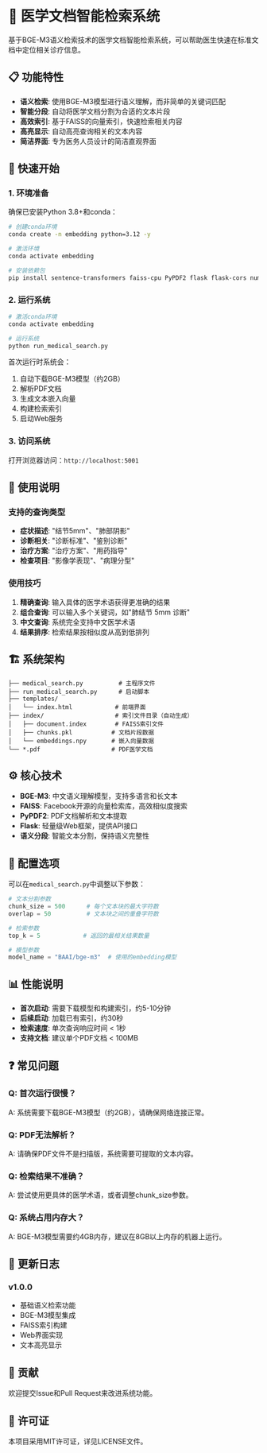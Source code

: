 # 🏥 医学文档智能检索系统

基于BGE-M3语义检索技术的医学文档智能检索系统，可以帮助医生快速在标准文档中定位相关诊疗信息。

## 📋 功能特性

- **语义检索**: 使用BGE-M3模型进行语义理解，而非简单的关键词匹配
- **智能分段**: 自动将医学文档分割为合适的文本片段
- **高效索引**: 基于FAISS的向量索引，快速检索相关内容
- **高亮显示**: 自动高亮查询相关的文本内容
- **简洁界面**: 专为医务人员设计的简洁直观界面

## 🚀 快速开始

### 1. 环境准备

确保已安装Python 3.8+和conda：

```bash
# 创建conda环境
conda create -n embedding python=3.12 -y

# 激活环境
conda activate embedding

# 安装依赖包
pip install sentence-transformers faiss-cpu PyPDF2 flask flask-cors numpy pandas
```

### 2. 运行系统

```bash
# 激活conda环境
conda activate embedding

# 运行系统
python run_medical_search.py
```

首次运行时系统会：
1. 自动下载BGE-M3模型（约2GB）
2. 解析PDF文档
3. 生成文本嵌入向量
4. 构建检索索引
5. 启动Web服务

### 3. 访问系统

打开浏览器访问：`http://localhost:5001`

## 📖 使用说明

### 支持的查询类型

- **症状描述**: "结节5mm"、"肺部阴影"
- **诊断相关**: "诊断标准"、"鉴别诊断"  
- **治疗方案**: "治疗方案"、"用药指导"
- **检查项目**: "影像学表现"、"病理分型"

### 使用技巧

1. **精确查询**: 输入具体的医学术语获得更准确的结果
2. **组合查询**: 可以输入多个关键词，如"肺结节 5mm 诊断"
3. **中文查询**: 系统完全支持中文医学术语
4. **结果排序**: 检索结果按相似度从高到低排列

## 🏗️ 系统架构

```
├── medical_search.py          # 主程序文件
├── run_medical_search.py      # 启动脚本
├── templates/
│   └── index.html            # 前端界面
├── index/                    # 索引文件目录（自动生成）
│   ├── document.index        # FAISS索引文件
│   ├── chunks.pkl           # 文档片段数据
│   └── embeddings.npy       # 嵌入向量数据
└── *.pdf                    # PDF医学文档
```

## ⚙️ 核心技术

- **BGE-M3**: 中文语义理解模型，支持多语言和长文本
- **FAISS**: Facebook开源的向量检索库，高效相似度搜索
- **PyPDF2**: PDF文档解析和文本提取
- **Flask**: 轻量级Web框架，提供API接口
- **语义分段**: 智能文本分割，保持语义完整性

## 🔧 配置选项

可以在`medical_search.py`中调整以下参数：

```python
# 文本分割参数
chunk_size = 500      # 每个文本块的最大字符数
overlap = 50          # 文本块之间的重叠字符数

# 检索参数  
top_k = 5            # 返回的最相关结果数量

# 模型参数
model_name = "BAAI/bge-m3"  # 使用的embedding模型
```

## 📊 性能说明

- **首次启动**: 需要下载模型和构建索引，约5-10分钟
- **后续启动**: 加载已有索引，约30秒
- **检索速度**: 单次查询响应时间 < 1秒
- **支持文档**: 建议单个PDF文档 < 100MB

## ❓ 常见问题

### Q: 首次运行很慢？
A: 系统需要下载BGE-M3模型（约2GB），请确保网络连接正常。

### Q: PDF无法解析？
A: 请确保PDF文件不是扫描版，系统需要可提取的文本内容。

### Q: 检索结果不准确？
A: 尝试使用更具体的医学术语，或者调整chunk_size参数。

### Q: 系统占用内存大？
A: BGE-M3模型需要约4GB内存，建议在8GB以上内存的机器上运行。

## 📝 更新日志

### v1.0.0
- 基础语义检索功能
- BGE-M3模型集成
- FAISS索引构建
- Web界面实现
- 文本高亮显示

## 🤝 贡献

欢迎提交Issue和Pull Request来改进系统功能。

## 📄 许可证

本项目采用MIT许可证，详见LICENSE文件。 